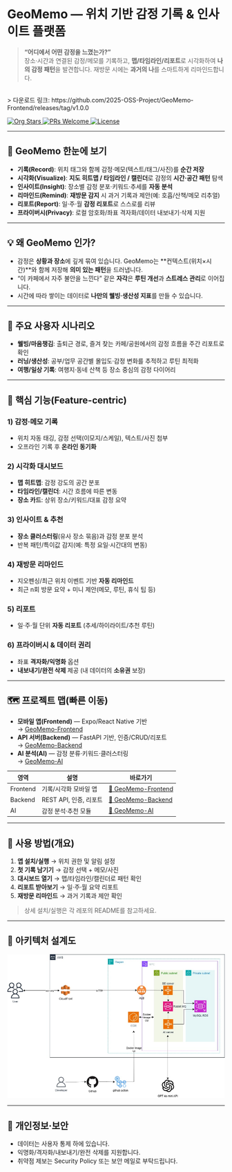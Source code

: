 # GeoMemo — 위치 기반 감정 기록 & 인사이트 플랫폼

> **“어디에서 어떤 감정을 느꼈는가?”**  
> 장소·시간과 연결된 감정/메모를 기록하고, **맵/타임라인/리포트**로 시각화하여 **나의 감정 패턴**을 발견합니다. 재방문 시에는 **과거의 나**를 스마트하게 리마인드합니다.
<br>
> 다운로드 링크: https://github.com/2025-OSS-Project/GeoMemo-Frontend/releases/tag/v1.0.0
<p>
  <a href="https://github.com/2025-OSS-Project">
    <img alt="Org Stars" src="https://img.shields.io/badge/Stars-⭐️%20Give%20us%20a%20star!-brightgreen">
  </a>
  <a href="https://github.com/2025-OSS-Project">
    <img alt="PRs Welcome" src="https://img.shields.io/badge/PRs-welcome-blue">
  </a>
  <a href="https://github.com/2025-OSS-Project/.github/blob/main/LICENSE">
    <img alt="License" src="https://img.shields.io/badge/License-Apache--2.0-informational">
  </a>
</p>

---

## 👀 GeoMemo 한눈에 보기

* **기록(Record)**: 위치 태그와 함께 감정·메모(텍스트/태그/사진)를 **순간 저장**
* **시각화(Visualize)**: **지도 히트맵 / 타임라인 / 캘린더**로 감정의 **시간·공간 패턴** 탐색
* **인사이트(Insight)**: 장소별 감정 분포·키워드·추세를 **자동 분석**
* **리마인드(Remind)**: **재방문 감지** 시 과거 기록과 제안(예: 호흡/산책/메모 리추얼)
* **리포트(Report)**: 일·주·월 **감정 리포트**로 스스로를 리뷰
* **프라이버시(Privacy)**: 로컬 암호화/좌표 격자화/데이터 내보내기·삭제 지원

---

## 💡 왜 GeoMemo 인가?

* 감정은 **상황과 장소**에 깊게 묶여 있습니다. GeoMemo는 **컨텍스트(위치×시간)**와 함께 저장해 **의미 있는 패턴**을 드러냅니다.
* “이 카페에서 자주 불안을 느낀다” 같은 **자각**은 **루틴 개선**과 **스트레스 관리**로 이어집니다.
* 시간에 따라 쌓이는 데이터로 **나만의 웰빙·생산성 지표**를 만들 수 있습니다.

---

## 🎯 주요 사용자 시나리오

* **웰빙/마음챙김**: 출퇴근 경로, 즐겨 찾는 카페/공원에서의 감정 흐름을 주간 리포트로 확인
* **러닝/생산성**: 공부/업무 공간별 몰입도·감정 변화를 추적하고 루틴 최적화
* **여행/일상 기록**: 여행지·동네 산책 등 장소 중심의 감정 다이어리

---

## 🔎 핵심 기능(Feature-centric)

### 1) 감정·메모 기록
* 위치 자동 태깅, 감정 선택(이모지/스케일), 텍스트/사진 첨부
* 오프라인 기록 후 **온라인 동기화**

### 2) 시각화 대시보드
* **맵 히트맵**: 감정 강도의 공간 분포
* **타임라인/캘린더**: 시간 흐름에 따른 변동
* **장소 카드**: 상위 장소/키워드/대표 감정 요약

### 3) 인사이트 & 추천
* **장소 클러스터링**(유사 장소 묶음)과 감정 분포 분석
* 반복 패턴/특이값 감지(예: 특정 요일·시간대의 변동)

### 4) 재방문 리마인드
* 지오펜싱/최근 위치 이벤트 기반 **자동 리마인드**
* 최근 n회 방문 요약 + 미니 제안(메모, 루틴, 휴식 팁 등)

### 5) 리포트
* 일·주·월 단위 **자동 리포트** (추세/하이라이트/추천 루틴)

### 6) 프라이버시 & 데이터 권리
* 좌표 **격자화/익명화** 옵션
* **내보내기/완전 삭제** 제공 (내 데이터의 **소유권** 보장)

---

## 🗺️ 프로젝트 맵(빠른 이동)

* **모바일 앱(Frontend)** — Expo/React Native 기반  
  → [GeoMemo-Frontend](https://github.com/2025-OSS-Project/GeoMemo-Frontend)
* **API 서버(Backend)** — FastAPI 기반, 인증/CRUD/리포트  
  → [GeoMemo-Backend](https://github.com/2025-OSS-Project/GeoMemo-Backend)
* **AI 분석(AI)** — 감정 분류·키워드·클러스터링  
  → [GeoMemo-AI](https://github.com/2025-OSS-Project/GeoMemo-AI)

| 영역       | 설명                   | 바로가기 |
|-----------|------------------------|---------|
| Frontend  | 기록/시각화 모바일 앱  | [🔗 GeoMemo-Frontend](https://github.com/2025-OSS-Project/GeoMemo-Frontend) |
| Backend   | REST API, 인증, 리포트 | [🔗 GeoMemo-Backend](https://github.com/2025-OSS-Project/GeoMemo-Backend)  |
| AI        | 감정 분석·추천 모듈    | [🔗 GeoMemo-AI](https://github.com/2025-OSS-Project/GeoMemo-AI)            |

---

## 🧭 사용 방법(개요)

1. **앱 설치/실행** → 위치 권한 및 알림 설정  
2. **첫 기록 남기기** → 감정 선택 + 메모/사진  
3. **대시보드 열기** → 맵/타임라인/캘린더로 패턴 확인  
4. **리포트 받아보기** → 일·주·월 요약 리포트  
5. **재방문 리마인드** → 과거 기록과 제안 확인

> 상세 설치/실행은 각 레포의 README를 참고하세요.
---

## 🤝 아키텍처 설계도

![GeoMemo 아키텍처 다이어그램](./image/2025_OSS.jpg)

---

## 🔐 개인정보·보안

* 데이터는 사용자 통제 하에 있습니다.  
* 익명화/격자화/내보내기/완전 삭제를 지원합니다.  
* 취약점 제보는 Security Policy 또는 보안 메일로 부탁드립니다.
